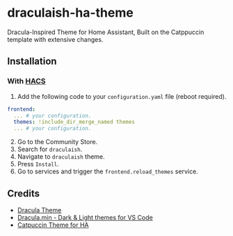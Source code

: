 # draculaish-ha-theme
Dracula-Inspired Theme for Home Assistant, Built on the Catppuccin template with extensive changes. 

## Installation
### With [HACS](https://hacs.xyz/)
1. Add the following code to your `configuration.yaml` file (reboot required).

```yaml
frontend:
  ... # your configuration.
  themes: !include_dir_merge_named themes
  ... # your configuration.
```
2. Go to the Community Store.
3. Search for `draculaish`.
4. Navigate to `draculaish` theme.
5. Press `Install`.
6. Go to services and trigger the `frontend.reload_themes` service.

## Credits
- [Dracula Theme](https://github.com/dracula)
- [Dracula.min - Dark & Light themes for VS Code](https://github.com/AshGrowem/Dracula.min)
- [Catpuccin Theme for HA](https://github.com/catppuccin/home-assistant) 
